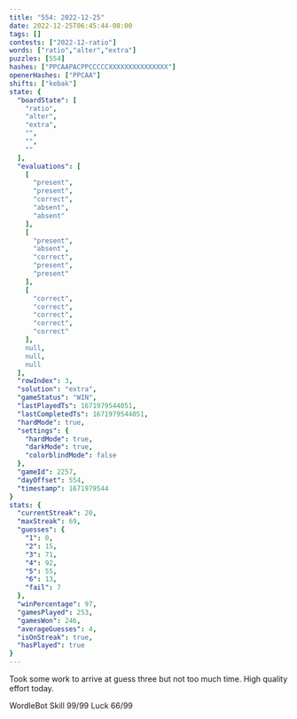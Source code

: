 ```yaml
---
title: "554: 2022-12-25"
date: 2022-12-25T06:45:44-08:00
tags: []
contests: ["2022-12-ratio"]
words: ["ratio","alter","extra"]
puzzles: [554]
hashes: ["PPCAAPACPPCCCCCXXXXXXXXXXXXXXX"]
openerHashes: ["PPCAA"]
shifts: ["kebak"]
state: {
  "boardState": [
    "ratio",
    "alter",
    "extra",
    "",
    "",
    ""
  ],
  "evaluations": [
    [
      "present",
      "present",
      "correct",
      "absent",
      "absent"
    ],
    [
      "present",
      "absent",
      "correct",
      "present",
      "present"
    ],
    [
      "correct",
      "correct",
      "correct",
      "correct",
      "correct"
    ],
    null,
    null,
    null
  ],
  "rowIndex": 3,
  "solution": "extra",
  "gameStatus": "WIN",
  "lastPlayedTs": 1671979544051,
  "lastCompletedTs": 1671979544051,
  "hardMode": true,
  "settings": {
    "hardMode": true,
    "darkMode": true,
    "colorblindMode": false
  },
  "gameId": 2257,
  "dayOffset": 554,
  "timestamp": 1671979544
}
stats: {
  "currentStreak": 20,
  "maxStreak": 69,
  "guesses": {
    "1": 0,
    "2": 15,
    "3": 71,
    "4": 92,
    "5": 55,
    "6": 13,
    "fail": 7
  },
  "winPercentage": 97,
  "gamesPlayed": 253,
  "gamesWon": 246,
  "averageGuesses": 4,
  "isOnStreak": true,
  "hasPlayed": true
}
---
```

<!-- more -->
Took some work to arrive at guess three but not too much time. High quality effort today. 

WordleBot
Skill 99/99
Luck 66/99
